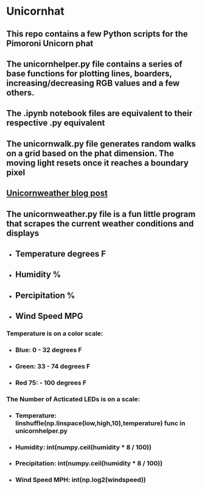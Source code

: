 # Unicornhat
## This repo contains a few Python scripts for the Pimoroni Unicorn phat
## The unicornhelper.py file contains a series of base functions for plotting lines, boarders, increasing/decreasing RGB values and a few others.
## The .ipynb notebook files are equivalent to their respective .py equivalent
## The unicornwalk.py file generates random walks on a grid based on the phat dimension. The moving light resets once it reaches a boundary pixel
## [Unicornweather blog post](https://blog.nycdatascience.com/student-works/weather-glance-raspberry-pi/)
## The unicornweather.py file is a fun little program that scrapes the current weather conditions and displays
- ##  Temperature degrees F
- ##  Humidity %
- ##  Percipitation %
- ##  Wind Speed MPG

### Temperature is on a color scale:
- ### Blue: 0 - 32 degrees F
- ### Green: 33 - 74 degrees F
- ### Red 75: - 100 degrees F

### The Number of Acticated LEDs is on a scale:
- ### Temperature: linshuffle(np.linspace(low,high,10),temperature) <strong>func in unicornhelper.py</strong>
- ### Humidity: int(numpy.ceil(humidity * 8 / 100))
- ### Precipitation: int(numpy.ceil(humidity * 8 / 100))
- ### Wind Speed MPH: int(np.log2(windspeed))
